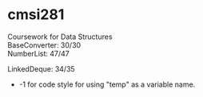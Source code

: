 # cmsi281
Coursework for Data Structures  
BaseConverter: 30/30  
NumberList: 47/47

LinkedDeque: 34/35
  * -1 for code style for using "temp" as a variable name.
